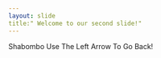 ```yaml
---
layout: slide
title:" Welcome to our second slide!"
---
```

Shabombo 
Use The Left Arrow To Go Back!
